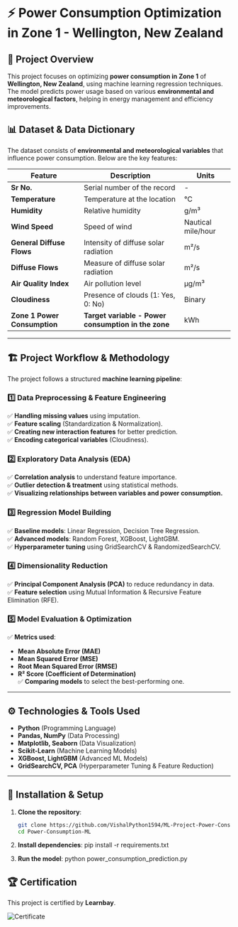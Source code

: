 # ⚡ Power Consumption Optimization in Zone 1 - Wellington, New Zealand

## 📌 Project Overview
This project focuses on optimizing **power consumption in Zone 1** of **Wellington, New Zealand**, using machine learning regression techniques. The model predicts power usage based on various **environmental and meteorological factors**, helping in energy management and efficiency improvements.

## 📊 Dataset & Data Dictionary
The dataset consists of **environmental and meteorological variables** that influence power consumption. Below are the key features:

| **Feature** | **Description** | **Units** |
|------------|----------------|-----------|
| **Sr No.** | Serial number of the record | - |
| **Temperature** | Temperature at the location | °C |
| **Humidity** | Relative humidity | g/m³ |
| **Wind Speed** | Speed of wind | Nautical mile/hour |
| **General Diffuse Flows** | Intensity of diffuse solar radiation | m²/s |
| **Diffuse Flows** | Measure of diffuse solar radiation | m²/s |
| **Air Quality Index** | Air pollution level | µg/m³ |
| **Cloudiness** | Presence of clouds (1: Yes, 0: No) | Binary |
| **Zone 1 Power Consumption** | **Target variable - Power consumption in the zone** | kWh |

---

## 🏗️ **Project Workflow & Methodology**
The project follows a structured **machine learning pipeline**:

### **1️⃣ Data Preprocessing & Feature Engineering**
✅ **Handling missing values** using imputation.  
✅ **Feature scaling** (Standardization & Normalization).  
✅ **Creating new interaction features** for better prediction.  
✅ **Encoding categorical variables** (Cloudiness).  

### **2️⃣ Exploratory Data Analysis (EDA)**
✅ **Correlation analysis** to understand feature importance.  
✅ **Outlier detection & treatment** using statistical methods.  
✅ **Visualizing relationships between variables and power consumption.**  

### **3️⃣ Regression Model Building**
✅ **Baseline models**: Linear Regression, Decision Tree Regression.  
✅ **Advanced models**: Random Forest, XGBoost, LightGBM.  
✅ **Hyperparameter tuning** using GridSearchCV & RandomizedSearchCV.  

### **4️⃣ Dimensionality Reduction**
✅ **Principal Component Analysis (PCA)** to reduce redundancy in data.  
✅ **Feature selection** using Mutual Information & Recursive Feature Elimination (RFE).  

### **5️⃣ Model Evaluation & Optimization**
✅ **Metrics used**:  
   - **Mean Absolute Error (MAE)**  
   - **Mean Squared Error (MSE)**  
   - **Root Mean Squared Error (RMSE)**  
   - **R² Score (Coefficient of Determination)**  
✅ **Comparing models** to select the best-performing one.  

---

## ⚙️ **Technologies & Tools Used**
- **Python** (Programming Language)
- **Pandas, NumPy** (Data Processing)
- **Matplotlib, Seaborn** (Data Visualization)
- **Scikit-Learn** (Machine Learning Models)
- **XGBoost, LightGBM** (Advanced ML Models)
- **GridSearchCV, PCA** (Hyperparameter Tuning & Feature Reduction)

---

## 🚀 **Installation & Setup**
1. **Clone the repository**:
   ```bash
   git clone https://github.com/VishalPython1594/ML-Project-Power-Consumption-prediction.git
   cd Power-Consumption-ML
   
2. **Install dependencies**:
   pip install -r requirements.txt

3. **Run the model**:
   python power_consumption_prediction.py



## 🏆 Certification
This project is certified by **Learnbay**.

![Certificate](![image](https://github.com/user-attachments/assets/96f01330-2c26-44f0-9e1a-1eeb41081f5b)
)
